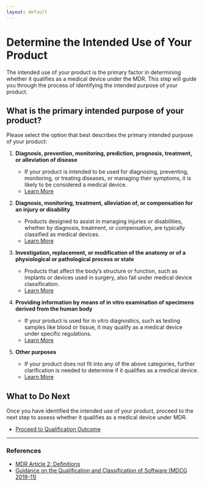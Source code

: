 ```yaml
---
layout: default
---
```


# Determine the Intended Use of Your Product

The intended use of your product is the primary factor in determining whether it qualifies as a medical device under the MDR. This step will guide you through the process of identifying the intended purpose of your product.

## What is the primary intended purpose of your product?

Please select the option that best describes the primary intended purpose of your product:

1. **Diagnosis, prevention, monitoring, prediction, prognosis, treatment, or alleviation of disease**  
   - If your product is intended to be used for diagnosing, preventing, monitoring, or treating diseases, or managing their symptoms, it is likely to be considered a medical device.
   - [Learn More](qualification_disease_related.md)
   
2. **Diagnosis, monitoring, treatment, alleviation of, or compensation for an injury or disability**  
   - Products designed to assist in managing injuries or disabilities, whether by diagnosis, treatment, or compensation, are typically classified as medical devices.
   - [Learn More](qualification_injury_related.md)

3. **Investigation, replacement, or modification of the anatomy or of a physiological or pathological process or state**  
   - Products that affect the body’s structure or function, such as implants or devices used in surgery, also fall under medical device classification.
   - [Learn More](qualification_anatomy_related.md)

4. **Providing information by means of in vitro examination of specimens derived from the human body**  
   - If your product is used for in vitro diagnostics, such as testing samples like blood or tissue, it may qualify as a medical device under specific regulations.
   - [Learn More](qualification_in_vitro.md)

5. **Other purposes**  
   - If your product does not fit into any of the above categories, further clarification is needed to determine if it qualifies as a medical device.
   - [Learn More](qualification_other_purposes.md)

## What to Do Next

Once you have identified the intended use of your product, proceed to the next step to assess whether it qualifies as a medical device under MDR.

- [Proceed to Qualification Outcome](qualification_outcome.md)

---

### References

- [MDR Article 2: Definitions](link_to_article_2)
- [Guidance on the Qualification and Classification of Software (MDCG 2019-11)](link_to_mdcg_2019_11)
